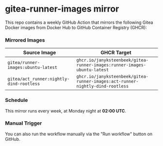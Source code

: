 # gitea-runner-images mirror

This repo contains a weekly GitHub Action that mirrors the following Gitea Docker images from Docker Hub to GitHub Container Registry (GHCR):

### Mirrored Images

| Source Image | GHCR Target |
| ------------ | ----------- |
| `gitea/runner-images:ubuntu-latest` | `ghcr.io/janyksteenbeek/gitea-runner-images:runner-images-ubuntu-latest` |
| `gitea/act_runner:nightly-dind-rootless` | `ghcr.io/janyksteenbeek/gitea-runner-images:act-runner-nightly-dind-rootless` |

### Schedule

This mirror runs every week, at Monday night at **02:00 UTC**.

### Manual Trigger

You can also run the workflow manually via the "Run workflow" button on GitHub.